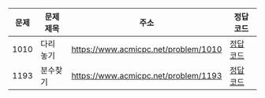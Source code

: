 | 문제 | 문제 제목 | 주소                                 | 정답 코드                   |
| ---- | --------- | ------------------------------------ | --------------------------- |
| 1010 | 다리 놓기 | https://www.acmicpc.net/problem/1010 | [정답 코드](./0x11/1010.js) |
| 1193 | 분수찾기  | https://www.acmicpc.net/problem/1193 | [정답 코드](./0x11/1193.js) |
